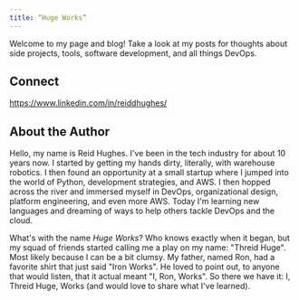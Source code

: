 ```yaml
---
title: “Huge Works”
---
```


Welcome to my page and blog!  Take a look at my posts for thoughts about side projects, tools, software development, and all things DevOps.

## Connect

https://www.linkedin.com/in/reiddhughes/

## About the Author

Hello, my name is Reid Hughes.  I've been in the tech industry for about 10 years now.  I started by getting my hands dirty, literally, with warehouse robotics.  I then found an opportunity at a small startup where I jumped into the world of Python, development strategies, and AWS.  I then hopped across the river and immersed myself in DevOps, organizational design, platform engineering, and even more AWS.  Today I'm learning new languages and dreaming of ways to help others tackle DevOps and the cloud.

What's with the name *Huge Works*?  Who knows exactly when it began, but my squad of friends started calling me a play on my name: "Threid Huge".  Most likely because I can be a bit clumsy.  My father, named Ron, had a favorite shirt that just said "Iron Works".  He loved to point out, to anyone that would listen, that it actual meant "I, Ron, Works".  So there we have it: I, Threid Huge, Works (and would love to share what I've learned).
